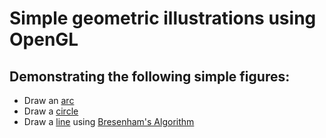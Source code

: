 # Simple geometric illustrations using OpenGL

## Demonstrating the following simple figures:

* Draw an [arc](https://github.com/roshni-b/OpenGL-Graphics/blob/master/arc.cpp)
* Draw a [circle](https://github.com/roshni-b/OpenGL-Graphics/blob/master/circle.cpp)
* Draw a [line](https://github.com/roshni-b/OpenGL-Graphics/blob/master/line.cpp) using [Bresenham's Algorithm](https://github.com/roshni-b/OpenGL-Graphics/blob/master/Bresenhams-Algorithm.pdf)
